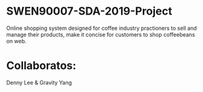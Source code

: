 # SWEN90007-SDA-2019-Project

Online shopping system designed for coffee industry practioners to sell and manage their products, make it concise for customers to shop coffeebeans on web.

# Collaboratos: 

Denny Lee & Gravity Yang 

